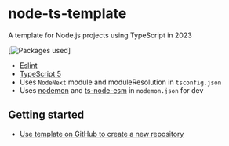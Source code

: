 # node-ts-template

A template for Node.js projects using TypeScript in 2023


[![Packages used](https://skillicons.dev/icons?i=nodejs,typescript)]

- [Eslint](https://eslint.org/)
- [TypeScript 5](https://devblogs.microsoft.com/typescript/announcing-typescript-5-0/)
- Uses `NodeNext` module and moduleResolution in `tsconfig.json`
- Uses [nodemon](https://www.npmjs.com/package/nodemon) and [ts-node-esm](https://www.npmjs.com/package/ts-node) in `nodemon.json` for dev

## Getting started
- [Use template on GitHub to create a new repository](https://github.com/Saganic/node-ts-template/generate)
